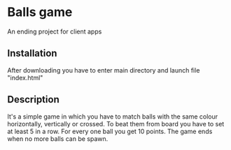 # Balls game
An ending project for client apps

<h2>Installation</h2>
After downloading you have to enter main directory and launch file "index.html"

<h2>Description</h2>
It's a simple game in which you have to match balls with the same colour horizontally, vertically or crossed. To beat them from board you  have to set at least 5 in a row. For every one ball you get 10 points. The game ends when no more balls can be spawn.

